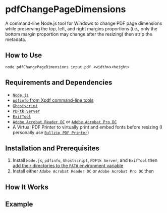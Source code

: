 # pdfChangePageDimensions
A command-line Node.js tool for Windows to change PDF page dimensions while preserving the top, left, and right margins proportions (i.e., only the bottom margin proportion may change after the resizing) then strip the metadata.

## How to Use
`node pdfChangePageDimensions input.pdf <width>x<height>`

## Requirements and Dependencies
- [`Node.js`](https://nodejs.org/en/download/)
- [`pdfinfo` from Xpdf command-line tools](https://www.xpdfreader.com/download.html/)
- [`Ghostscript`](https://www.ghostscript.com/releases/gsdnld.html/)
- [`PDFtk Server`](https://www.pdflabs.com/tools/pdftk-server/)
- [`ExifTool`](https://exiftool.org/install.html)
- [`Adobe Acrobat Reader DC`](https://get.adobe.com/reader/) or [`Adobe Acrobat Pro DC`](https://www.adobe.com/acrobat.html)
- A Virtual PDF Printer to virtually print and embed fonts before resizing (I personally use [`Bullzip PDF Printer`](https://www.bullzip.com/products/pdf/download.php/))

## Installation and Prerequisites
1. Install `Node.js`, `pdfinfo`, `Ghostscript`, `PDFtk Server`, and `ExifTool` then [add their directories to the `PATH` environment variable](https://learn.microsoft.com/en-us/previous-versions/office/developer/sharepoint-2010/ee537574(v=office.14))
2. Install either `Adobe Acrobat Reader DC` or `Adobe Acrobat Pro DC` then 

## How It Works

## Example
